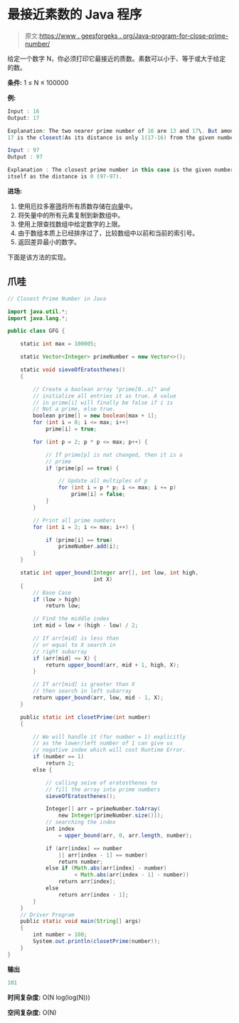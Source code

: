 # 最接近素数的 Java 程序

> 原文:[https://www . geesforgeks . org/Java-program-for-close-prime-number/](https://www.geeksforgeeks.org/java-program-for-closest-prime-number/)

给定一个数字 N，你必须打印它最接近的质数。素数可以小于、等于或大于给定的数。

**条件:** 1 ≤ N ≤ 100000

**例:**

```java
Input : 16
Output: 17

Explanation: The two nearer prime number of 16 are 13 and 17\. But among these, 
17 is the closest(As its distance is only 1(17-16) from the given number).

Input : 97
Output : 97

Explanation : The closest prime number in this case is the given number number 
itself as the distance is 0 (97-97).

```

**进场:**

1.  使用厄拉多塞[筛](https://www.geeksforgeeks.org/sieve-of-eratosthenes/)将所有质数存储在[向量](https://www.geeksforgeeks.org/java-util-vector-class-java/)中。
2.  将矢量中的所有元素复制到新数组中。
3.  使用上限查找数组中给定数字的上限。
4.  由于数组本质上已经排序过了，比较数组中以前和当前的索引号。
5.  返回差异最小的数字。

下面是该方法的实现。

## 爪哇

```java
// Closest Prime Number in Java

import java.util.*;
import java.lang.*;

public class GFG {

    static int max = 100005;

    static Vector<Integer> primeNumber = new Vector<>();

    static void sieveOfEratosthenes()
    {

        // Create a boolean array "prime[0..n]" and
        // initialize all entries it as true. A value
        // in prime[i] will finally be false if i is
        // Not a prime, else true.
        boolean prime[] = new boolean[max + 1];
        for (int i = 0; i <= max; i++)
            prime[i] = true;

        for (int p = 2; p * p <= max; p++) {

            // If prime[p] is not changed, then it is a
            // prime
            if (prime[p] == true) {

                // Update all multiples of p
                for (int i = p * p; i <= max; i += p)
                    prime[i] = false;
            }
        }

        // Print all prime numbers
        for (int i = 2; i <= max; i++) {

            if (prime[i] == true)
                primeNumber.add(i);
        }
    }

    static int upper_bound(Integer arr[], int low, int high,
                           int X)
    {
        // Base Case
        if (low > high)
            return low;

        // Find the middle index
        int mid = low + (high - low) / 2;

        // If arr[mid] is less than
        // or equal to X search in
        // right subarray
        if (arr[mid] <= X) {
            return upper_bound(arr, mid + 1, high, X);
        }

        // If arr[mid] is greater than X
        // then search in left subarray
        return upper_bound(arr, low, mid - 1, X);
    }

    public static int closetPrime(int number)
    {

        // We will handle it (for number = 1) explicitly
        // as the lower/left number of 1 can give us
        // negative index which will cost Runtime Error.
        if (number == 1)
            return 2;
        else {

            // calling seive of eratosthenes to
            // fill the array into prime numbers
            sieveOfEratosthenes();

            Integer[] arr = primeNumber.toArray(
                new Integer[primeNumber.size()]);
            // searching the index
            int index
                = upper_bound(arr, 0, arr.length, number);

            if (arr[index] == number
                || arr[index - 1] == number)
                return number;
            else if (Math.abs(arr[index] - number)
                     < Math.abs(arr[index - 1] - number))
                return arr[index];
            else
                return arr[index - 1];
        }
    }
    // Driver Program
    public static void main(String[] args)
    {
        int number = 100;
        System.out.println(closetPrime(number));
    }
}
```

**输出**

```java
101

```

**时间复杂度:** O(N log(log(N)))

**空间复杂度:** O(N)